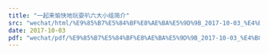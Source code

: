 ```yaml
---
title: "一起来愉快地玩耍叭六大小组简介"
src: "wechat/html/%E9%85%B7%E5%84%BF%E8%AE%BA%E5%9D%9B_2017-10-03_%E4%B8%80%E8%B5%B7%E6%9D%A5%E6%84%89%E5%BF%AB%E5%9C%B0%E7%8E%A9%E8%80%8D%E5%8F%AD%E5%85%AD%E5%A4%A7%E5%B0%8F%E7%BB%84%E7%AE%80%E4%BB%8B.html"
date: 2017-10-03
pdf: "wechat/pdf/%E9%85%B7%E5%84%BF%E8%AE%BA%E5%9D%9B_2017-10-03_%E4%B8%80%E8%B5%B7%E6%9D%A5%E6%84%89%E5%BF%AB%E5%9C%B0%E7%8E%A9%E8%80%8D%E5%8F%AD%E5%85%AD%E5%A4%A7%E5%B0%8F%E7%BB%84%E7%AE%80%E4%BB%8B.pdf"
---
```

